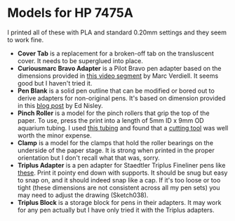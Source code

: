 # Models for HP 7475A

I printed all of these with PLA and standard 0.20mm settings and they seem to work fine.

- **Cover Tab** is a replacement for a broken-off tab on the transluscent cover. It needs to be superglued into place.
- **Curiousmarc Bravo Adapter** is a Pilot Bravo pen adapter based on the dimensions provided in [this video segment](https://youtu.be/h-oj4HrTH14?t=424) by Marc Verdiell. It seems good but I haven't tried it.
- **Pen Blank** is a solid pen outline that can be modified or bored out to derive adapters for non-original pens. It's based on dimension provided in this [blog post](https://softsolder.com/2015/04/21/hp-7475a-plotter-oem-pen-body-model/) by Ed Nisley.
- **Pinch Roller** is a model for the pinch rollers that grip the top of the paper. To use, press the print into a length of 5mm ID x 9mm OD aquarium tubing. I used [this tubing](https://www.amazon.com/dp/B01N3M7SK8?ref_=ppx_hzsearch_conn_dt_b_fed_asin_title_2) and found that a [cutting tool](https://www.amazon.com/dp/B09BD3JSB6?ref_=ppx_hzsearch_conn_dt_b_fed_asin_title_1&th=1) was well worth the minor expense.
- **Clamp** is a model for the clamps that hold the roller bearings on the underside of the paper stage. It is strong when printed in the proper orientation but I don't recall what that was, sorry.
- **Triplus Adapter** is a pen adapter for Staedtler Triplus Fineliner pens like [these](https://www.amazon.com/dp/B09SV65VHB?ref_=ppx_hzsearch_conn_dt_b_fed_asin_title_1). Print it pointy end down with supports. It should be snug but easy to snap on, and it should indeed snap like a cap. If it's too loose or too tight (these dimensions are not consistent across all my pen sets) you may need to adjust the drawing (Sketch038).
- **Triplus Block** is a storage block for pens in their adapters. It may work for any pen actually but I have only tried it with the Triplus adapters.

